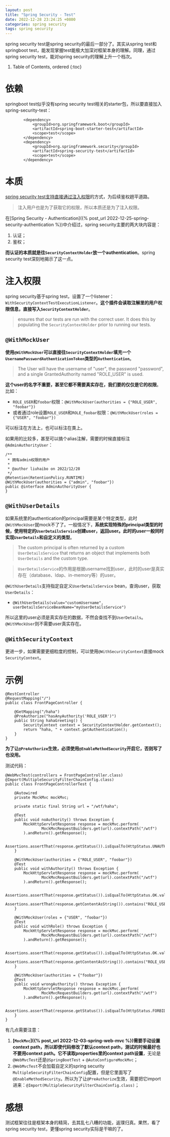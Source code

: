 ```yaml
---
layout: post
title: "Spring Security - Test"
date: 2022-12-28 23:24:25 +0800
categories: spring security
tags: spring security
---
```


spring security test是spring security的最后一部分了。其实从spring test和springboot test，能发现掌握test能极大加深对框架本身的理解。同理，通过spring security test，能对spring security的理解上升一个档次。

1. Table of Contents, ordered
{:toc}

# 依赖
springboot test似乎没有spring security test相关的starter包，所以要直接加入spring-security-test：
```
        <dependency>
            <groupId>org.springframework.boot</groupId>
            <artifactId>spring-boot-starter-test</artifactId>
            <scope>test</scope>
        </dependency>
        <dependency>
            <groupId>org.springframework.security</groupId>
            <artifactId>spring-security-test</artifactId>
            <scope>test</scope>
        </dependency>
```

# 本质
[spring security test支持直接通过注入权限](https://docs.spring.io/spring-security/reference/servlet/test/method.html)的方式，为后续鉴权趟平道路。

> 注入用户也是为了获取它的权限，所以本质还是为了注入权限。

在[Spring Security - Authentication]({% post_url 2022-12-25-spring-security-authentication %})中介绍过，spring security主要的两大块内容是：
1. 认证；
2. 鉴权；

**而认证的本质就是往`SecurityContextHolder`放一个authentication**。spring security test深刻地揭示了这一点。

# 注入权限
spring security基于spring test，设置了一个listener：`WithSecurityContextTestExecutionListener`。**这个插件会读取注解里的用户权限信息，直接写入`SecurityContextHolder`**。

> ensures that our tests are run with the correct user. It does this by populating the `SecurityContextHolder` prior to running our tests.

## `@WithMockUser`
**使用`@WithMockUser`可以直接往`SecurityContextHolder`填充一个`UsernamePasswordAuthenticationToken`类型的`Authentication`**。

> The User will have the username of "user", the password "password", and a single GrantedAuthority named "ROLE_USER" is used.

**这个user的名字不重要，甚至它都不需要真实存在，我们要的仅仅是它的权限**。比如：
- `ROLE_USER`和`foobar`权限：`@WithMockUser(authorities = {"ROLE_USER", "foobar"})`
- 或者通过role设置`ROLE_USER`和`ROLE_foobar`权限：`@WithMockUser(roles = {"USER", "foobar"})`

可以标注在方法上，也可以标注在类上。

如果用的比较多，甚至可以搞个alias注解，需要的时候直接标注`@AdminAuthorityUser`：
```
/**
 * 拥有admin权限的用户
 *
 * @author liuhaibo on 2022/12/28
 */
@Retention(RetentionPolicy.RUNTIME)
@WithMockUser(authorities = {"admin", "foobar"})
public @interface AdminAuthorityUser {
}
```

## `@WithUserDetails`
如果系统里的authentication的principal需要是某个特定类型，此时`@WithMockUser`就mock不了了。一般情况下，**系统实现特殊的principal类型的时候，使用特定的`UserDetailsService`创建user，返回user。此时的user一般同时实现`UserDetails`和自定义的类型**。

> The custom principal is often returned by a custom `UserDetailsService` that returns an object that implements both `UserDetails` and the custom type.

> `UserDetailsService`的作用是根据username找到user，此时的user是真实存在（database、ldap、in-memory等）的user。

`@WithUserDetails`支持指定自定义`UserDetailsService` bean，查询user，获取`UserDetails`：
- `@WithUserDetails(value="customUsername", userDetailsServiceBeanName="myUserDetailsService")`

所以这里的user必须是真实存在的数据，不然会查找不到`UserDetails`。`@WithMockUser`则不需要user真实存在。

## `@WithSecurityContext`
更进一步，如果需要更细粒度的控制，可以使用`@WithSecurityContext`直接mock `SecurityContext`。

# 示例
```
@RestController
@RequestMapping("/")
public class FrontPageController {

    @GetMapping("/haha")
    @PreAuthorize("hasAnyAuthority('ROLE_USER')")
    public String hahaGreeting() {
        SecurityContext context = SecurityContextHolder.getContext();
        return "haha, " + context.getAuthentication();
    }
}
```
**为了让`@PreAuthorize`生效，必须使用`@EnableMethodSecurity`开启它，否则写了也没用。**

测试代码：
```
@WebMvcTest(controllers = FrontPageController.class)
@Import(MultipleSecurityFilterChainConfig.class)
public class FrontPageControllerTest {

    @Autowired
    private MockMvc mockMvc;

    private static final String url = "/wtf/haha";

    @Test
    public void noAuthority() throws Exception {
        MockHttpServletResponse response = mockMvc.perform(
                MockMvcRequestBuilders.get(url).contextPath("/wtf")
        ).andReturn().getResponse();

        Assertions.assertThat(response.getStatus()).isEqualTo(HttpStatus.UNAUTHORIZED.value());
    }

    @WithMockUser(authorities = {"ROLE_USER", "foobar"})
    @Test
    public void withAuthority() throws Exception {
        MockHttpServletResponse response = mockMvc.perform(
                MockMvcRequestBuilders.get(url).contextPath("/wtf")
        ).andReturn().getResponse();

        Assertions.assertThat(response.getStatus()).isEqualTo(HttpStatus.OK.value());
        Assertions.assertThat(response.getContentAsString()).contains("ROLE_USER");
    }

    @WithMockUser(roles = {"USER", "foobar"})
    @Test
    public void withRole() throws Exception {
        MockHttpServletResponse response = mockMvc.perform(
                MockMvcRequestBuilders.get(url).contextPath("/wtf")
        ).andReturn().getResponse();

        Assertions.assertThat(response.getStatus()).isEqualTo(HttpStatus.OK.value());
        Assertions.assertThat(response.getContentAsString()).contains("ROLE_USER");
    }

    @WithMockUser(authorities = {"foobar"})
    @Test
    public void wrongAuthority() throws Exception {
        MockHttpServletResponse response = mockMvc.perform(
                MockMvcRequestBuilders.get(url).contextPath("/wtf")
        ).andReturn().getResponse();

        Assertions.assertThat(response.getStatus()).isEqualTo(HttpStatus.FORBIDDEN.value());
    }
}
```
有几点需要注意：
1. **[`MockMvc`]({% post_url 2022-12-03-spring-web-mvc %})需要手动设置context path，所以即使代码修改了默认context path，测试的时候最好也不要用context path。它不读取properties里的context path设置**，无论是`@WebMvcTest`还是`@SpringBootTest` + `@AutoConfigureMockMvc`；
2. `@WebMvcTest`不会加载自定义的spring security `MultipleSecurityFilterChainConfig`配置，但是它里面写了`@EnableMethodSecurity`。所以为了让`@PreAuthorize`生效，需要把它import进来：`@Import(MultipleSecurityFilterChainConfig.class)`；

# 感想
测试框架往往是框架本身的精简，去其乱七八糟的功能，返璞归真。果然，看了spring security test，更懂spring security实际是干嘛的了。


